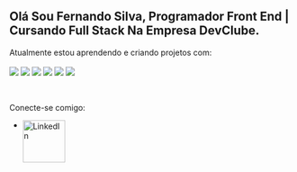 ##  Olá Sou Fernando Silva, Programador Front End | Cursando Full Stack Na Empresa DevClube.

Atualmente estou aprendendo e criando projetos com:
<br>
<br>
<img src="https://img.shields.io/badge/HTML5-E34F26?style=for-the-badge&logo=html5&logoColor=white"/> <img src="https://img.shields.io/badge/CSS-239120?&style=for-the-badge&logo=css3&logoColor=white"/> <img src="https://img.shields.io/badge/JavaScript-F7DF1E?style=for-the-badge&logo=javascript&logoColor=black"/> <img src="https://img.shields.io/badge/React-20232A?style=for-the-badge&logo=react&logoColor=61DAFB"/> <img src="https://img.shields.io/badge/TypeScript-007ACC?style=for-the-badge&logo=typescript&logoColor=white"> <img src="https://img.shields.io/badge/Node.js-43853D?style=for-the-badge&logo=node.js&logoColor=white"/>

<br>

Conecte-se comigo:

- <a href="https://www.linkedin.com/in/fernando-da-silva-batista/"><img align="left" alt="LinkedIn" width="75px" src="https://img.shields.io/badge/LinkedIn-0077B5?style=for-the-badge&logo=linkedin&logoColor=white"/>
<br>
<br>

